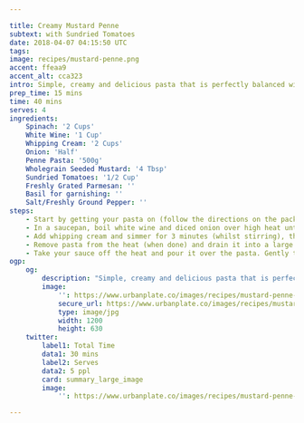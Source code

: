 ```yaml
---

title: Creamy Mustard Penne
subtext: with Sundried Tomatoes
date: 2018-04-07 04:15:50 UTC
tags:
image: recipes/mustard-penne.png
accent: ffeaa9
accent_alt: cca323
intro: Simple, creamy and delicious pasta that is perfectly balanced with the sweetness of the tomatoes and the spiciness of the seeded mustard that also adds amazing colour and texture.
prep_time: 15 mins
time: 40 mins
serves: 4
ingredients:
    Spinach: '2 Cups'
    White Wine: '1 Cup'
    Whipping Cream: '2 Cups'
    Onion: 'Half'
    Penne Pasta: '500g'
    Wholegrain Seeded Mustard: '4 Tbsp'
    Sundried Tomatoes: '1/2 Cup'
    Freshly Grated Parmesan: ''
    Basil for garnishing: ''
    Salt/Freshly Ground Pepper: ''
steps:
    - Start by getting your pasta on (follow the directions on the packet). While your pasta is cooking, get your prep done by dicing your onion, and slicing up sun dried tomatoes into 1cm strips.
    - In a saucepan, boil white wine and diced onion over high heat until liquid evaporates, should take about 6-8 minutes. Reduce heat to medium-high.
    - Add whipping cream and simmer for 3 minutes (whilst stirring), then add mustard, tomatoes, and spinach. Crack some pepper in to the mix and continue to gently simmer so the flavours get to know each other.
    - Remove pasta from the heat (when done) and drain it into a large bowl. Pour a tablespoon of oil over the pasta and toss it through (to reduce the pasta sticking together, and season your pasta with salt/pepper.
    - Take your sauce off the heat and pour it over the pasta. Gently toss together by flipping the bowl, or stirring. Add the chopped basil and shaved parmesan to finish.
ogp:
    og:
        description: "Simple, creamy and delicious pasta that is perfectly balanced with the sweetness of the tomatoes and the spiciness of the seeded mustard that also adds amazing colour and texture."
        image:
            '': https://www.urbanplate.co/images/recipes/mustard-penne-share.jpg
            secure_url: https://www.urbanplate.co/images/recipes/mustard-penne-share.jpg
            type: image/jpg
            width: 1200
            height: 630
    twitter:
        label1: Total Time
        data1: 30 mins
        label2: Serves
        data2: 5 ppl
        card: summary_large_image
        image:
            '': https://www.urbanplate.co/images/recipes/mustard-penne-share.jpg

---
```

